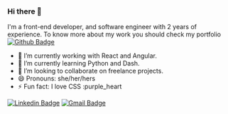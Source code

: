 ### Hi there 👋

I'm a front-end developer, and software engineer with 2 years of experience.
To know more about my work you should check my portfolio [![Github Badge](https://img.shields.io/badge/-Portfolio-8a37db?style=flat-square&logo=Github&logoColor=white&link=https://romanonatacha.github.io)](https://romanonatacha.github.io)

- 🔭 I’m currently working with React and Angular.
- 🌱 I’m currently learning Python and Dash.
- 👯 I’m looking to collaborate on freelance projects.
- 😄 Pronouns: she/her/hers
- ⚡ Fun fact: I love CSS :purple_heart

[![Linkedin Badge](https://img.shields.io/badge/-LinkedIn-blue?style=flat-square&logo=Linkedin&logoColor=white&link=https://www.linkedin.com/in/natacha-romano/)](https://www.linkedin.com/in/natacha-romano/)
[![Gmail Badge](https://img.shields.io/badge/-Gmail-c14438?style=flat-square&logo=Gmail&logoColor=white&link=mailto:natacharomanonr@gmail.com)](mailto:natacharomanonr@gmail.com)
